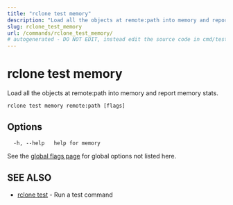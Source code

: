 ```yaml
---
title: "rclone test memory"
description: "Load all the objects at remote:path into memory and report memory stats."
slug: rclone_test_memory
url: /commands/rclone_test_memory/
# autogenerated - DO NOT EDIT, instead edit the source code in cmd/test/memory/ and as part of making a release run "make commanddocs"
---
```

# rclone test memory

Load all the objects at remote:path into memory and report memory stats.

```
rclone test memory remote:path [flags]
```

## Options

```
  -h, --help   help for memory
```

See the [global flags page](/flags/) for global options not listed here.

## SEE ALSO

* [rclone test](/commands/rclone_test/)	 - Run a test command

